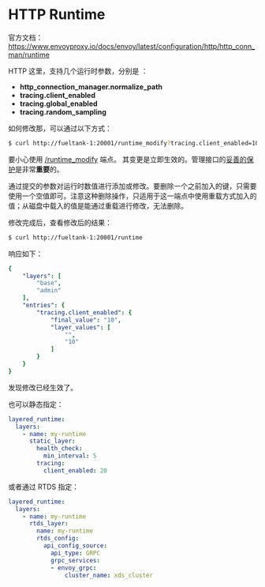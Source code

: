 # HTTP Runtime

官方文档：https://www.envoyproxy.io/docs/envoy/latest/configuration/http/http_conn_man/runtime

HTTP 这里，支持几个运行时参数，分别是 ：

- **http_connection_manager.normalize_path**
- **tracing.client_enabled**
- **tracing.global_enabled**
- **tracing.random_sampling**

如何修改那，可以通过以下方式：

```bash
$ curl http://fueltank-1:20001/runtime_modify?tracing.client_enabled=10 -X POST
```

要小心使用 [/runtime_modify](https://www.servicemesher.com/envoy/operations/admin.html#operations-admin-interface-runtime-modify) 端点。 其变更是立即生效的。管理接口的[妥善的保护](https://www.servicemesher.com/envoy/operations/admin.html#operations-admin-interface-security)是非常**重要**的。

通过提交的参数对运行时数值进行添加或修改。要删除一个之前加入的键，只需要使用一个空值即可。注意这种删除操作，只适用于这一端点中使用重载方式加入的值；从磁盘中载入的值是能通过重载进行修改，无法删除。

修改完成后，查看修改后的结果：

```bash
$ curl http://fueltank-1:20001/runtime
```

响应如下：

```yaml
{
    "layers": [
        "base",
        "admin"
    ],
    "entries": {
        "tracing.client_enabled": {
            "final_value": "10",
            "layer_values": [
                "",
                "10"
            ]
        }
    }
}
```

发现修改已经生效了。

也可以静态指定：

```yaml
layered_runtime:
  layers:
    - name: my-runtime
      static_layer:
        health_check:
          min_interval: 5
        tracing:
          client_enabled: 20
```

或者通过 RTDS 指定：

```yaml
layered_runtime:
  layers:
    - name: my-runtime
      rtds_layer:
        name: my-runtime
        rtds_config:
          api_config_source:
            api_type: GRPC
            grpc_services:
            - envoy_grpc:
                cluster_name: xds_cluster
```

